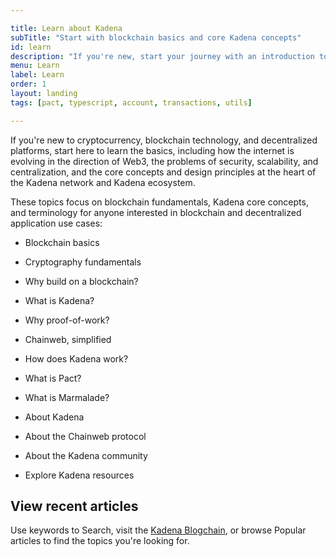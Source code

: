 ```yaml
---

title: Learn about Kadena
subTitle: "Start with blockchain basics and core Kadena concepts"
id: learn
description: "If you're new, start your journey with an introduction to blockchain technology and educational guides for both technical and non-technical audiences."
menu: Learn
label: Learn
order: 1
layout: landing
tags: [pact, typescript, account, transactions, utils]

---
```


If you're new to cryptocurrency, blockchain technology, and decentralized platforms, start here to learn the basics, including how the internet is evolving in the direction of Web3, the problems of security, scalability, and centralization, and the core concepts and design principles at the heart of the Kadena network and Kadena ecosystem.

These topics focus on blockchain fundamentals, Kadena core concepts, and terminology for anyone interested in blockchain and decentralized application use cases:

- Blockchain basics
- Cryptography fundamentals
- Why build on a blockchain?
- What is Kadena?
- Why proof-of-work?
- Chainweb, simplified
- How does Kadena work?
- What is Pact?
- What is Marmalade?

- About Kadena
- About the Chainweb protocol
- About the Kadena community
- Explore Kadena resources

## View recent articles

Use keywords to Search, visit the [Kadena Blogchain](https://www.kadena.io/blog), or browse Popular articles to find the topics you're looking for.
